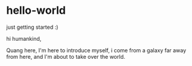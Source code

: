 # hello-world
just getting started :)

hi humankind,

Quang here, I'm here to introduce myself, i come from a galaxy far away from here, and I'm about to take over the world.
